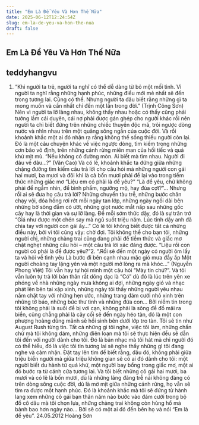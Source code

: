 ```yaml
---
title: "Em Là Để Yêu Và Hơn Thế Nữa"
date: 2025-06-12T12:24:54Z
slug: em-la-de-yeu-va-hon-the-nua
draft: false
---
```


## Em Là Để Yêu Và Hơn Thế Nữa

## teddyhangvu

1. “Khi người ta trẻ, người ta nghĩ có thể dễ dàng từ bỏ một mối tình. Vì người ta nghĩ rằng những hạnh phúc, những điều mới mẻ nhất sẽ đến trong tương lai. Cũng có thể. Nhưng người ta đâu biết rằng những gì ta mong muốn và cần nhất chỉ đến một lần trong đời.” (Trịnh Công Sơn)
Nên vì người ta lỡ làng nhau, không thấy nhau hoặc có thấy cũng phải tưởng lầm cái duyên, cái nợ phải được gán ghép cho người khác rồi nên người ta chỉ biết đứng trên những chiếc thuyền độc mã, trôi ngược dòng nước và nhìn nhau trên một quãng sông ngắn của cuộc đời. Và rồi khoảnh khắc một ai đó nhận ra rằng không thể sống thiếu người còn lại. Đó là một câu chuyện khác về việc ngược dòng, tìm kiếm trong những cơn bão vô định, trên những cánh rừng miên man của hối tiếc và quá khứ mịt mù. “Nếu không có đường mòn. Ai biết mà tìm nhau. Người đi đâu về đâu…?” (Văn Cao)
Và có lẽ, khoảnh khắc ta đứng giữa những chặng đường tìm kiếm câu trả lời cho câu hỏi mà những người con gái hai mươi, ba mươi và đôi khi là cả bốn mươi phải để lại vào trong tiềm thức những giấc mơ “Liệu em có phải là để yêu?” “Là để yêu, chứ không phải để ngắm nhìn, để bình phẩm, ngưỡng mộ, hay đùa cợt?”… Nhưng rồi ai sẽ đưa họ câu trả lời? Những chuyến tàu trễ, những bước chân chạy vội, đóa hồng rơi rớt mỗi ngày tan lớp, những ngày ngồi dài bên những bờ sông đẫm cỏ ướt, những giọt nước mắt nấp sau những gốc cây hay là thời gian và sự lỡ làng. Để mỗi sớm thức dậy, đó là sự trăn trở
“Giá như được một chén say mà ngủ suốt triệu năm.
Lúc tỉnh dậy anh đã chia tay với người con gái ấy…”
Có lẽ tôi không biết được tất cả những điều này, bởi vì tôi cũng vậy: chờ đợi. Tôi không thể cho bạn tôi, những người chị, những chàng trai cũng đang phải để tiềm thức và giấc mơ chật nghẹt những câu hỏi – một câu trả lời xác đáng được.
“Liệu rồi con người có phải là để được yêu?”2. “.Rồi sẽ đến một ngày có người ôm lấy ta và hỏi về tình yêu
Là bước đi bên cạnh nhau mặc gió mưa đầy ắp
Một người choàng tay lặng yên và một người mở lòng ra mà khóc…” (Nguyễn Phong Việt)
Tôi vẫn hay tự hỏi mình một câu hỏi “Mày tin chứ?”.
Và tôi vẫn luôn tự trả lời bản thân rất dõng dạc là “Có” dù đó là lúc trên yên xe phóng về nhà những ngày mưa không ai đợi, những ngày gió và nhạc phát lên bên tai xập xình, những ngày tôi thấy những người yêu nhau nắm chặt tay với những hẹn ước, những trang đám cưới nhỏ xinh trên những tờ báo, những bức thư tình và những đứa con…
Bởi niềm tin trong tôi không phải là suối để bị vơi cạn, không phải là sông để đổ mãi ra biển, cũng chẳng phải là cây cối sẽ đến ngày héo tàn, đó là một con phượng hoàng dũng mãnh sẽ hồi sinh bên dưới lớp tro tàn.
Tôi sẽ tin như August Rush từng tin. Tất cả những gì tôi nghe, việc tôi làm, những chần chừ mà tôi không dám, những điên loạn mà tôi sẽ thực hiện đều sẽ dẫn tôi đến với người dành cho tôi. Đó là bản nhạc mà tôi hát mà chỉ người đó có thể hiểu, đó là việc tôi tin tương lai sẽ nghe thấy những gì tôi đang nghe và cảm nhận. Đặt tay lên tim để biết rằng, đâu đó, không phải giữa triệu biển người mà giữa triệu không gian sẽ có ai đó dành cho tôi: một người biết du hành từ quá khứ, một người bay bổng trong giấc mơ, một ai đó bước ra từ cánh cửa tương lai.
Và tôi biết những cô gái hai mươi, ba mươi và có lẽ là bốn mươi, dù là những lãng đãng trễ nải không đáng có trên dòng sông cuộc đời, dù là mờ mịt giữa những cánh rừng, họ vẫn sẽ tìm ra được một hạnh phúc. Đó là khoảnh khắc mà tôi sẽ đứng từ hành lang xem những cô gái bạn thân năm nào bước vào đám cưới trong bộ đồ cô dâu mà tôi chọn lựa, những chàng trai không còn hùng hổ mà bảnh bao hơn ngày nào…
Bởi
sẽ có một ai đó đến bên họ và nói
“Em là để yêu”.
24.05.2012
Hoàng Sơn